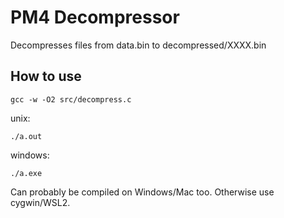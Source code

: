 # PM4 Decompressor

Decompresses files from data.bin to decompressed/XXXX.bin

## How to use

`gcc -w -O2 src/decompress.c`

unix:

`./a.out`

windows:

`./a.exe`

Can probably be compiled on Windows/Mac too. Otherwise use cygwin/WSL2.
